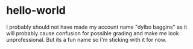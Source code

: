 # hello-world
I probably should not have made my account name "dylbo baggins" as it will probably cause confusion for possible grading and make me look unprofessional. But its a fun name so I'm sticking with it for now.
